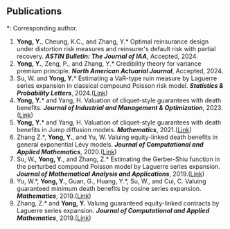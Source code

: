 ## Publications

*: Corresponding author.
<ol>
<li> <strong>Yong, Y.</strong>, Cheung, K.C., and Zhang, Y.* Optimal reinsurance design under distortion risk measures and reinsurer's default risk with partial recovery. <i><b>ASTIN Bulletin: The Journal of IAA</b></i>, Accepted, 2024.</li>

<li> <strong>Yong, Y.</strong>, Zeng, P., and Zhang, Y.* Credibility theory for variance premium principle. <i><b>North American Actuarial Journal</b></i>, Accepted, 2024.</li>

<li> Su, W. and <strong>Yong, Y.</strong>* Estimating a VaR-type ruin measure by Laguerre series expansion in classical compound Poisson risk model. <i><b>Statistics & Probability Letters</b></i>, 2024.(<a href="https://www.sciencedirect.com/science/article/pii/S0167715223001864/">Link</a>)</li>

<li><strong>Yong, Y.</strong>* and Yang, H. Valuation of cliquet-style guarantees with death benefits. <i><b>Journal of Industrial and Management & Optimization</b></i>, 2023.(<a href="https://www.aimsciences.org/article/doi/10.3934/jimo.2021188/">Link</a>)</li>

<li><strong>Yong, Y.</strong>* and Yang, H. Valuation of cliquet-style guarantees with death benefits in Jump diffusion models. <i><b>Mathematics</b></i>, 2021.(<a href="https://www.mdpi.com/2227-7390/9/16/2011/">Link</a>)</li>
<li>Zhang Z.*, <strong>Yong, Y.</strong>, and Yu, W. Valuing equity-linked death benefits in general exponential L&#233vy models. <i><b> Journal of Computational and Applied Mathematics</b></i>, 2020.(<a href="https://dl.acm.org/doi/10.1016/j.cam.2019.112377/">Link</a>)</li>

<li>Su, W., <strong>Yong, Y.</strong>, and Zhang, Z.* Estimating the Gerber-Shiu function in the perturbed compound Poisson model by Laguerre series expansion. <i><b>Journal of Mathematical Analysis and Applications</b></i>, 2019.(<a href="https://www.sciencedirect.com/science/article/pii/S0022247X18307820/">Link</a>)</li>

<li>Yu, W.*, <strong>Yong, Y.</strong>, Guan, G., Huang, Y.*, Su, W., and Cui, C. Valuing guaranteed minimum death benefits by cosine series expansion. <i><b>Mathematics</b></i>, 2019.(<a href="https://www.mdpi.com/2227-7390/7/9/835/">Link</a>)</li>

<li>Zhang, Z.* and <strong>Yong, Y.</strong> Valuing guaranteed equity-linked contracts by Laguerre series expansion. <i><b>Journal of Computational and Applied Mathematics</b></i>, 2019.(<a href="https://www.sciencedirect.com/science/article/pii/S0377042719301141/">Link</a>)</li>
</ol>
